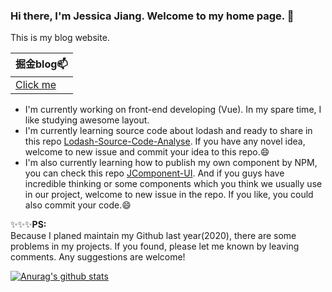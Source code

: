 ### Hi there, I'm Jessica Jiang. Welcome to my home page. 👋
This is my blog website.

| 掘金blog📫 |
| ---- |
| [Click me](https://juejin.cn/user/2990280511857416) |

- I'm currently working on front-end developing (Vue). In my spare time, I like studying awesome layout.
- I'm currently learning source code about lodash and ready to share in this repo [Lodash-Source-Code-Analyse](https://github.com/JCHappytime/Lodash-Source-Code-Analyse). If you have any novel idea, welcome to new issue and commit your idea to this repo.😄
- I'm also currently learning how to publish my own component by NPM, you can check this repo [JComponent-UI](https://github.com/JCHappytime/JComponents-UI). And if you guys have incredible thinking or some components which you think we usually use in our project, welcome to new issue in the repo. If you like, you could also commit your code.😄


✨✨✨**PS:**<br /> Because I planed maintain my Github last year(2020), there are some problems in my projects. If you found, please let me known by leaving comments.
Any suggestions are welcome! 

[![Anurag's github stats](https://github-readme-stats.vercel.app/api?username=JCHappytime&theme=tokyonight)](https://github.com/anuraghazra/github-readme-stats)

<!--
**JCHappytime/JCHappytime** is a ✨ _special_ ✨ repository because its `README.md` (this file) appears on your GitHub profile.

Here are some ideas to get you started:

- 🔭 I’m currently working on ...
- 🌱 I’m currently learning ...
- 👯 I’m looking to collaborate on ...
- 🤔 I’m looking for help with ...
- 💬 Ask me about ...
- 📫 How to reach me: ...
- 😄 Pronouns: ...
- ⚡ Fun fact: ...
-->
